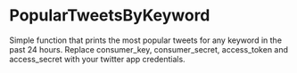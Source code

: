 # PopularTweetsByKeyword
Simple function that prints the most popular tweets for any keyword in the past 24 hours.
Replace consumer_key, consumer_secret, access_token and access_secret with your twitter app credentials.
